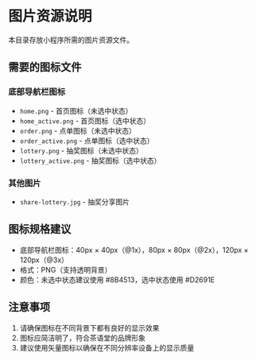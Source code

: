 # 图片资源说明

本目录存放小程序所需的图片资源文件。

## 需要的图标文件

### 底部导航栏图标
- `home.png` - 首页图标（未选中状态）
- `home_active.png` - 首页图标（选中状态）
- `order.png` - 点单图标（未选中状态）
- `order_active.png` - 点单图标（选中状态）
- `lottery.png` - 抽奖图标（未选中状态）
- `lottery_active.png` - 抽奖图标（选中状态）

### 其他图片
- `share-lottery.jpg` - 抽奖分享图片

## 图标规格建议
- 底部导航栏图标：40px × 40px（@1x），80px × 80px（@2x），120px × 120px（@3x）
- 格式：PNG（支持透明背景）
- 颜色：未选中状态建议使用 #8B4513，选中状态使用 #D2691E

## 注意事项
1. 请确保图标在不同背景下都有良好的显示效果
2. 图标应简洁明了，符合茶语堂的品牌形象
3. 建议使用矢量图标以确保在不同分辨率设备上的显示质量